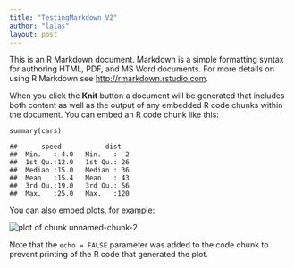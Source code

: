 ```yaml
---
title: "TestingMarkdown_V2"
author: "lalas"
layout: post
---
```


This is an R Markdown document. Markdown is a simple formatting syntax
for authoring HTML, PDF, and MS Word documents. For more details on
using R Markdown see <http://rmarkdown.rstudio.com>.

When you click the **Knit** button a document will be generated that
includes both content as well as the output of any embedded R code
chunks within the document. You can embed an R code chunk like this:

    summary(cars)

    ##      speed           dist    
    ##  Min.   : 4.0   Min.   :  2  
    ##  1st Qu.:12.0   1st Qu.: 26  
    ##  Median :15.0   Median : 36  
    ##  Mean   :15.4   Mean   : 43  
    ##  3rd Qu.:19.0   3rd Qu.: 56  
    ##  Max.   :25.0   Max.   :120

You can also embed plots, for example:

![plot of chunk
unnamed-chunk-2](/testingMarkdown_V2_files/figure-markdown_strict/unnamed-chunk-2.png)

Note that the `echo = FALSE` parameter was added to the code chunk to
prevent printing of the R code that generated the plot.
